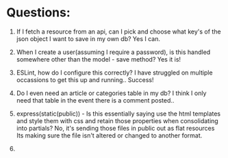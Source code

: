 # Questions:

1. If I fetch a resource from an api, can I pick and choose what key's of the json object I want to save in my own db?
Yes I can.

2. When I create a user(assuming I require a password), is this handled somewhere other than the model - save method?
Yes it is!

3. ESLint, how do I configure this correctly? I have struggled on multiple occassions to get this up and running..
Success!

4. Do I even need an article or categories table in my db? I think I only need that table in the event there is a comment posted..

5. express(static(public)) - Is this essentially saying use the html templates and style them with css and retain those properties when consolidating into partials?
No, it's sending those files in public out as flat resources
Its making sure the file isn't altered or changed to another format.

6. 

<!-- <div>
    <h2>Comments:</h2>
        <% comment.forEach((c) => { %>
        <h2>Posted by: <%= c.author %></h2>
        <p><%= c.content %></p>
        <a href="<%= c.url %>"><%= c.url %></a>
        <% }) %>
  </div>
  <br /> -->